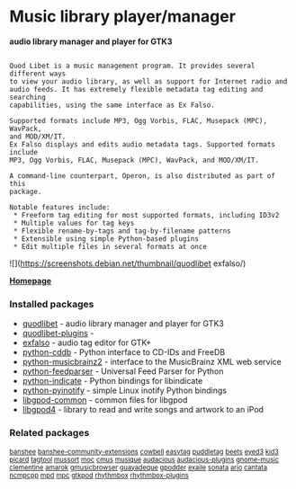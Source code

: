 # Music library player/manager

__audio library manager and player for GTK3__

```

Quod Libet is a music management program. It provides several different ways
to view your audio library, as well as support for Internet radio and
audio feeds. It has extremely flexible metadata tag editing and searching
capabilities, using the same interface as Ex Falso.

Supported formats include MP3, Ogg Vorbis, FLAC, Musepack (MPC), WavPack,
and MOD/XM/IT.
Ex Falso displays and edits audio metadata tags. Supported formats include
MP3, Ogg Vorbis, FLAC, Musepack (MPC), WavPack, and MOD/XM/IT.

A command-line counterpart, Operon, is also distributed as part of this
package.

Notable features include:
 * Freeform tag editing for most supported formats, including ID3v2
 * Multiple values for tag keys
 * Flexible rename-by-tags and tag-by-filename patterns
 * Extensible using simple Python-based plugins
 * Edit multiple files in several formats at once

```

![](https://screenshots.debian.net/thumbnail/quodlibet
exfalso/)


 **[Homepage](http://code.google.com/p/quodlibet/)**

### Installed packages

* [quodlibet](https://packages.debian.org/jessie/quodlibet) - audio library manager and player for GTK3
* [quodlibet-plugins](https://packages.debian.org/jessie/quodlibet-plugins) - 
* [exfalso](https://packages.debian.org/jessie/exfalso) - audio tag editor for GTK+
* [python-cddb](https://packages.debian.org/jessie/python-cddb) - Python interface to CD-IDs and FreeDB
* [python-musicbrainz2](https://packages.debian.org/jessie/python-musicbrainz2) - interface to the MusicBrainz XML web service
* [python-feedparser](https://packages.debian.org/jessie/python-feedparser) - Universal Feed Parser for Python
* [python-indicate](https://packages.debian.org/jessie/python-indicate) - Python bindings for libindicate
* [python-pyinotify](https://packages.debian.org/jessie/python-pyinotify) - simple Linux inotify Python bindings
* [libgpod-common](https://packages.debian.org/jessie/libgpod-common) - common files for libgpod
* [libgpod4](https://packages.debian.org/jessie/libgpod4) - library to read and write songs and artwork to an iPod

### Related packages

<sub> [banshee](https://packages.debian.org/jessie/banshee) [banshee-community-extensions](https://packages.debian.org/jessie/banshee-community-extensions) [cowbell](https://packages.debian.org/jessie/cowbell) [easytag](https://packages.debian.org/jessie/easytag) [puddletag](https://packages.debian.org/jessie/puddletag) [beets](https://packages.debian.org/jessie/beets) [eyed3](https://packages.debian.org/jessie/eyed3) [kid3](https://packages.debian.org/jessie/kid3) [picard](https://packages.debian.org/jessie/picard) [tagtool](https://packages.debian.org/jessie/tagtool) [mussort](https://packages.debian.org/jessie/mussort) [moc](https://packages.debian.org/jessie/moc) [cmus](https://packages.debian.org/jessie/cmus) [musique](https://packages.debian.org/jessie/musique) [audacious](https://packages.debian.org/jessie/audacious) [audacious-plugins](https://packages.debian.org/jessie/audacious-plugins) [gnome-music](https://packages.debian.org/jessie/gnome-music) [clementine](https://packages.debian.org/jessie/clementine) [amarok](https://packages.debian.org/jessie/amarok) [gmusicbrowser](https://packages.debian.org/jessie/gmusicbrowser) [guayadeque](https://packages.debian.org/jessie/guayadeque) [gpodder](https://packages.debian.org/jessie/gpodder) [exaile](https://packages.debian.org/jessie/exaile) [sonata](https://packages.debian.org/jessie/sonata) [ario](https://packages.debian.org/jessie/ario) [cantata](https://packages.debian.org/jessie/cantata) [ncmpcpp](https://packages.debian.org/jessie/ncmpcpp) [mpd](https://packages.debian.org/jessie/mpd) [mpc](https://packages.debian.org/jessie/mpc) [gtkpod](https://packages.debian.org/jessie/gtkpod) [rhythmbox](https://packages.debian.org/jessie/rhythmbox) [rhythmbox-plugins](https://packages.debian.org/jessie/rhythmbox-plugins)  </sub>
